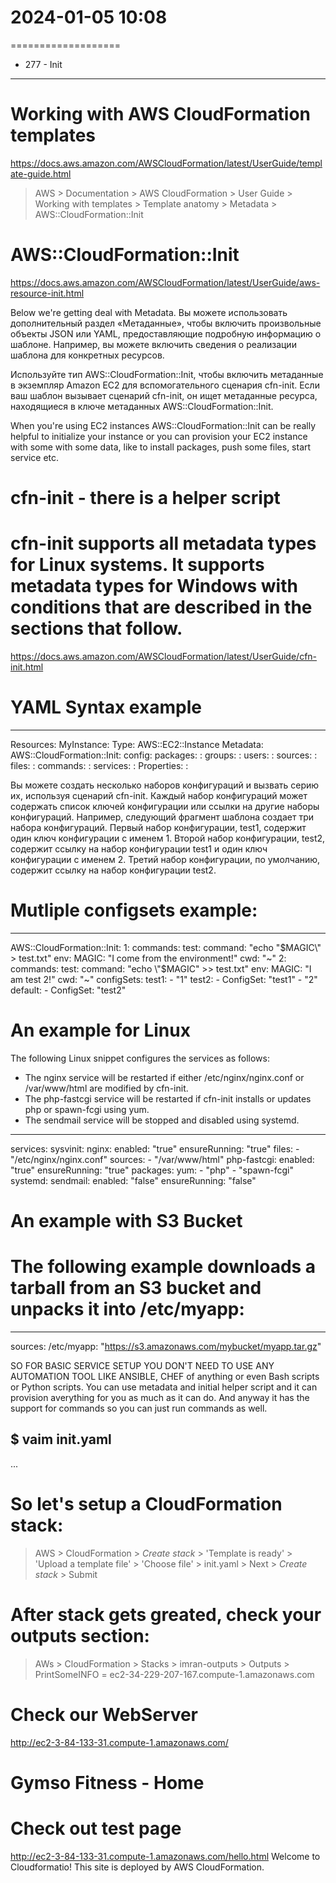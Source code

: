 # 2024-01-05  10:08
===================


* 277 - Init
------------

# Working with AWS CloudFormation templates
https://docs.aws.amazon.com/AWSCloudFormation/latest/UserGuide/template-guide.html

> AWS > Documentation > AWS CloudFormation > User Guide >
  > Working with templates > Template anatomy > Metadata >
  > AWS::CloudFormation::Init

# AWS::CloudFormation::Init
https://docs.aws.amazon.com/AWSCloudFormation/latest/UserGuide/aws-resource-init.html

Below we're getting deal with Metadata.
Вы можете использовать дополнительный раздел «Метаданные», чтобы включить произвольные объекты JSON или YAML, предоставляющие подробную информацию о шаблоне. Например, вы можете включить сведения о реализации шаблона для конкретных ресурсов.

Используйте тип AWS::CloudFormation::Init, чтобы включить метаданные в экземпляр Amazon EC2 для вспомогательного сценария cfn-init. Если ваш шаблон вызывает сценарий cfn-init, он ищет метаданные ресурса, находящиеся в ключе метаданных AWS::CloudFormation::Init.

When you're using EC2 instances AWS::CloudFormation::Init can be really helpful to initialize your instance or you can provision your EC2 instance with some with some data, like to install packages, push some files, start service etc.

# cfn-init - there is a helper script
# cfn-init supports all metadata types for Linux systems. It supports metadata types for Windows with conditions that are described in the sections that follow.
https://docs.aws.amazon.com/AWSCloudFormation/latest/UserGuide/cfn-init.html


# YAML Syntax example
---
Resources: 
  MyInstance: 
    Type: AWS::EC2::Instance
    Metadata: 
      AWS::CloudFormation::Init: 
        config: 
          packages: 
            :
          groups: 
            :
          users: 
            :
          sources: 
            :
          files: 
            :
          commands: 
            :
          services: 
            :
    Properties: 
      :


Вы можете создать несколько наборов конфигураций и вызвать серию их, используя сценарий cfn-init. Каждый набор конфигураций может содержать список ключей конфигурации или ссылки на другие наборы конфигураций. Например, следующий фрагмент шаблона создает три набора конфигураций. Первый набор конфигурации, test1, содержит один ключ конфигурации с именем 1. Второй набор конфигурации, test2, содержит ссылку на набор конфигурации test1 и один ключ конфигурации с именем 2. Третий набор конфигурации, по умолчанию, содержит ссылку на набор конфигурации test2.
# Mutliple configsets example:
---
AWS::CloudFormation::Init:
  1:
    commands:
      test:
        command: "echo \"$MAGIC\" > test.txt"
        env:
          MAGIC: "I come from the environment!"
        cwd: "~"
  2:
    commands:
      test:
        command: "echo \"$MAGIC\" >> test.txt"
        env:
          MAGIC: "I am test 2!"
        cwd: "~"
  configSets: 
    test1:
      - "1"
    test2:
      - ConfigSet: "test1"
      - "2"
    default:
      - ConfigSet: "test2"



# An example for Linux
The following Linux snippet configures the services as follows:
- The nginx service will be restarted if either /etc/nginx/nginx.conf or /var/www/html are modified by cfn-init.
- The php-fastcgi service will be restarted if cfn-init installs or updates php or spawn-fcgi using yum.
- The sendmail service will be stopped and disabled using systemd.
---
services:
  sysvinit:
    nginx:
      enabled: "true"
      ensureRunning: "true"
      files:
        - "/etc/nginx/nginx.conf"
      sources:
        - "/var/www/html"
    php-fastcgi:
      enabled: "true"
      ensureRunning: "true"
      packages:
        yum:
          - "php"
          - "spawn-fcgi"
  systemd:
    sendmail:
      enabled: "false"
      ensureRunning: "false"



# An example with S3 Bucket
# The following example downloads a tarball from an S3 bucket and unpacks it into /etc/myapp:
---
sources:
  /etc/myapp: "https://s3.amazonaws.com/mybucket/myapp.tar.gz"


SO FOR BASIC SERVICE SETUP YOU DON'T NEED TO USE ANY AUTOMATION TOOL LIKE ANSIBLE, CHEF of anything or even Bash scripts or Python scripts.
You can use metadata and initial helper script and it can provision averything for you as much as it can do. And anyway it has the support for commands so you can just run commands as well.


  $ vaim init.yaml
---
...


# So let's setup a CloudFormation stack:
> AWS > CloudFormation > *Create stack* > 'Template is ready' >
  'Upload a template file' > 'Choose file' > init.yaml >
  Next > *Create stack* > Submit

# After stack gets greated, check your outputs section:
> AWs > CloudFormation > Stacks > imran-outputs > Outputs >
  > PrintSomeINFO = ec2-34-229-207-167.compute-1.amazonaws.com

# Check our WebServer
http://ec2-3-84-133-31.compute-1.amazonaws.com/
# Gymso Fitness  -  Home

# Check out test page
http://ec2-3-84-133-31.compute-1.amazonaws.com/hello.html
Welcome to Cloudformatio!
This site is deployed by AWS CloudFormation.



